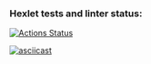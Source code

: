 ### Hexlet tests and linter status:
[![Actions Status](https://github.com/daria-z/frontend-project-46/actions/workflows/hexlet-check.yml/badge.svg)](https://github.com/daria-z/frontend-project-46/actions)

[![asciicast](https://asciinema.org/a/7P4g2SMwvwo2VtlVOopT5tkrc.svg)](https://asciinema.org/a/7P4g2SMwvwo2VtlVOopT5tkrc)
